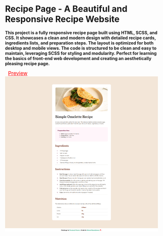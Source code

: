 <h1>Recipe Page - A Beautiful and Responsive Recipe Website</h1>
<p><b>This project is a fully responsive recipe page built using HTML, SCSS, and CSS. It showcases a clean and modern design with detailed recipe cards, ingredients lists, and preparation steps. The layout is optimized for both desktop and mobile views. The code is structured to be clean and easy to maintain, leveraging SCSS for styling and modularity. Perfect for learning the basics of front-end web development and creating an aesthetically pleasing recipe page.</b></p>
<a href="https://mouadbimk.github.io/recipe-page-main/" style="color:red;font-size:17px;margin:10px">Preview</a>
<img src="images/screenresite.png">
